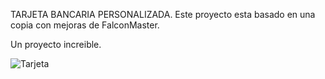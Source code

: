 TARJETA BANCARIA PERSONALIZADA.
Este proyecto esta basado en una copia con mejoras de  FalconMaster.

Un proyecto increible.

![Tarjeta](https://user-images.githubusercontent.com/111542496/233423995-08321a46-5a86-48c5-8564-16de1fec07e0.png)
